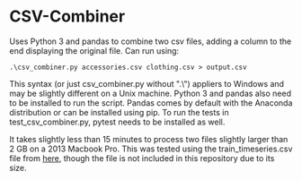 # CSV-Combiner
Uses Python 3 and pandas to combine two csv files, adding a column to the end displaying the original file. Can run using:
```
.\csv_combiner.py accessories.csv clothing.csv > output.csv
```
This syntax (or just csv_combiner.py without ".\\") appliers to Windows and may be slightly different on a Unix machine. Python 3 and pandas also need to be installed to run the script. Pandas comes by default with the Anaconda distribution or can be installed using pip.
To run the tests in test_csv_combiner.py, pytest needs to be installed as well.

It takes slightly less than 15 minutes to process two files slightly larger than 2 GB on a 2013 Macbook Pro. This was tested using the
train_timeseries.csv file from [here](https://www.kaggle.com/cdminix/us-drought-meteorological-data), though the file is not included in this repository
due to its size.
